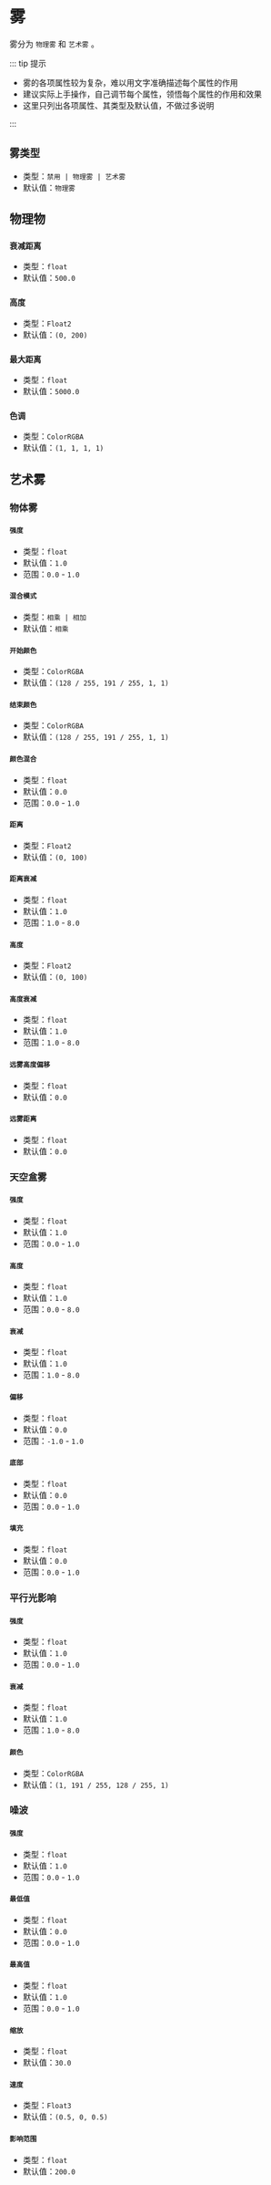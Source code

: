 # 雾

雾分为 `物理雾` 和 `艺术雾` 。

::: tip 提示

- 雾的各项属性较为复杂，难以用文字准确描述每个属性的作用
- 建议实际上手操作，自己调节每个属性，领悟每个属性的作用和效果
- 这里只列出各项属性、其类型及默认值，不做过多说明

:::

## `雾类型`

- 类型：`禁用 | 物理雾 | 艺术雾`
- 默认值：`物理雾`

## 物理物

### `衰减距离`

- 类型：`float`
- 默认值：`500.0`

### `高度`

- 类型：`Float2`
- 默认值：`(0, 200)`

### `最大距离`

- 类型：`float`
- 默认值：`5000.0`

### `色调`

- 类型：`ColorRGBA`
- 默认值：`(1, 1, 1, 1)`

## 艺术雾

### 物体雾

#### `强度`

- 类型：`float`
- 默认值：`1.0`
- 范围：`0.0` - `1.0`

#### `混合模式`

- 类型：`相乘 | 相加`
- 默认值：`相乘`

#### `开始颜色`

- 类型：`ColorRGBA`
- 默认值：`(128 / 255, 191 / 255, 1, 1)`

#### `结束颜色`

- 类型：`ColorRGBA`
- 默认值：`(128 / 255, 191 / 255, 1, 1)`

#### `颜色混合`

- 类型：`float`
- 默认值：`0.0`
- 范围：`0.0` - `1.0`

#### `距离`

- 类型：`Float2`
- 默认值：`(0, 100)`

#### `距离衰减`

- 类型：`float`
- 默认值：`1.0`
- 范围：`1.0` - `8.0`

#### `高度`

- 类型：`Float2`
- 默认值：`(0, 100)`

#### `高度衰减`

- 类型：`float`
- 默认值：`1.0`
- 范围：`1.0` - `8.0`

#### `远雾高度偏移`

- 类型：`float`
- 默认值：`0.0`

#### `远雾距离`

- 类型：`float`
- 默认值：`0.0`

### 天空盒雾

#### `强度`

- 类型：`float`
- 默认值：`1.0`
- 范围：`0.0` - `1.0`

#### `高度`

- 类型：`float`
- 默认值：`1.0`
- 范围：`0.0` - `8.0`

#### `衰减`

- 类型：`float`
- 默认值：`1.0`
- 范围：`1.0` - `8.0`

#### `偏移`

- 类型：`float`
- 默认值：`0.0`
- 范围：`-1.0` - `1.0`

#### `底部`

- 类型：`float`
- 默认值：`0.0`
- 范围：`0.0` - `1.0`

#### `填充`

- 类型：`float`
- 默认值：`0.0`
- 范围：`0.0` - `1.0`

### 平行光影响

#### `强度`

- 类型：`float`
- 默认值：`1.0`
- 范围：`0.0` - `1.0`

#### `衰减`

- 类型：`float`
- 默认值：`1.0`
- 范围：`1.0` - `8.0`

#### `颜色`

- 类型：`ColorRGBA`
- 默认值：`(1, 191 / 255, 128 / 255, 1)`

### 噪波

#### `强度`

- 类型：`float`
- 默认值：`1.0`
- 范围：`0.0` - `1.0`

#### `最低值`

- 类型：`float`
- 默认值：`0.0`
- 范围：`0.0` - `1.0`

#### `最高值`

- 类型：`float`
- 默认值：`1.0`
- 范围：`0.0` - `1.0`

#### `缩放`

- 类型：`float`
- 默认值：`30.0`

#### `速度`

- 类型：`Float3`
- 默认值：`(0.5, 0, 0.5)`

#### `影响范围`

- 类型：`float`
- 默认值：`200.0`
